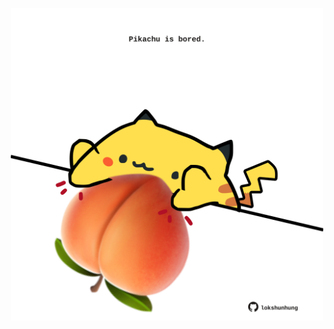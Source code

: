 <!-- built at 07/01/2024, 11:00:40 UTC -->
<p align="center">
  <img width="500" height="500" src="./ReadmeImage.svg">
</p>
